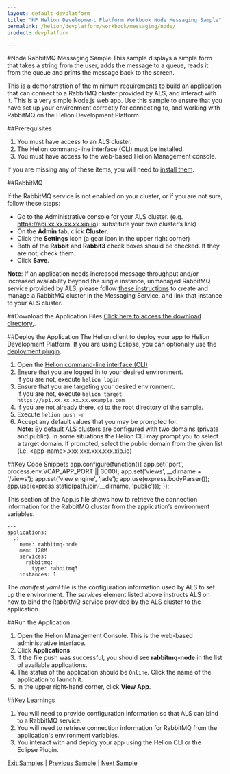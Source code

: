 ```yaml
---
layout: default-devplatform
title: "HP Helion Development Platform Workbook Node Messaging Sample"
permalink: /helion/devplatform/workbook/messaging/node/
product: devplatform

---
```

<!--UNDER REVISION-->
#Node RabbitMQ Messaging Sample
This sample displays a simple form that takes a string from the user, adds the message to a queue, reads it from the queue and prints the message back to the screen. 

This is a demonstration of the minimum requirements to build an application that can connect to a RabbitMQ cluster provided by ALS, and interact with it. This is a very simple Node.js web app.  Use this sample to ensure that you have set up your environment correctly for connecting to, and working with RabbitMQ on the Helion Development Platform.

##Prerequisites

1.	You must have access to an ALS cluster.
2.	The Helion command-line interface (CLI) must be installed.
3.	You must have access to the web-based Helion Management console.

If you are missing any of these items, you will need to [install them](/helion/devplatform/appdev/).

##RabbitMQ

If the RabbitMQ service is not enabled on your cluster, or if you are not sure, follow these steps:

- Go to the Administrative console for your ALS cluster. (e.g. https://api.xx.xx.xx.xx.xip.io);  substitute your own cluster’s link)
- On the **Admin** tab, click **Cluster**.
- Click the **Settings** icon (a gear icon in the upper right corner)
- Both of the **Rabbit** and **Rabbit3** check boxes should be checked. If they are not, check them.
- Click **Save**.

**Note**: If an application needs increased message throughput and/or increased availability beyond the single instance, unmanaged RabbitMQ service provided by ALS, please follow [these instructions](/helion/devplatform/messageservice) to create and manage a RabbitMQ cluster in the Messaging Service, and link that instance to your ALS cluster.

##Download the Application Files
[Click here to access the download directory.](https://github.com/HelionDevPlatform/helion-rabbitmq-node).

##Deploy the Application
The Helion client to deploy your app to Helion Development Platform.  If you are using Eclipse, you can optionally use the [deployment plugin](/helion/devplatform/eclipse/).

1.	Open the [Helion command-line interface (CLI)](/als/v1/user/reference/client-ref/)
2.	Ensure that you are logged in to your desired environment.  <br>If you are not, execute `helion login` 
3.	Ensure that you are targeting your desired environment.  <br> If you are not, execute `helion target https://api.xx.xx.xx.xx.example.com`
4.	If you are not already there, `cd` to the root directory of the sample.
5.	Execute `helion push -n`
6.	Accept any default values that you may be prompted for.  
**Note:** By default ALS clusters are configured with two domains (private and public). In some situations the Helion CLI may prompt you to select a target domain. If prompted, select the public domain from the given list (i.e. &lt;app-name&gt;.xxx.xxx.xxx.xxx.xip.io) 


##Key Code Snippets
	app.configure(function(){
	  app.set('port', process.env.VCAP_APP_PORT || 3000);
	  app.set('views', __dirname + '/views');
	  app.set('view engine', 'jade');
	  app.use(express.bodyParser());
	  app.use(express.static(path.join(__dirname, 'public')));
	});


This section of the App.js file shows how to retrieve the connection information for the RabbitMQ cluster from the application’s environment variables.
	
	---
	applications:
	  .:
	    name: rabbitmq-node
	    mem: 128M
	    services:
	      rabbitmq:
	        type: rabbitmq3
	    instances: 1

The *manifest.yaml* file is the configuration information used by ALS to set up the environment. The *services* element listed above instructs ALS on how to bind the RabbitMQ service provided by the ALS cluster to the application.

##Run the Application
1.	Open the Helion Management Console. This is the web-based administrative interface.
2.	Click **Applications**.
3.	If the file push was successful, you should see **rabbitmq-node** in the list of available applications.
4.	The status of the application should be `Online`. Click the name of the application to launch it.
5.  In the upper right-hand corner, click **View App**.

##Key Learnings
1.	You will need to provide configuration information so that ALS can bind to a RabbitMQ service.
2.	You will need to retrieve connection information for RabbitMQ from the application's environment variables.
3.	You interact with and deploy your app using the Helion CLI or the Eclipse Plugin.


[Exit Samples](/helion/devplatform/appdev) | [Previous Sample](/helion/devplatform/workbook/database/node/) | [Next Sample](/helion/devplatform/workbook/helloworld/node/)